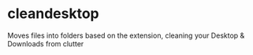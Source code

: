# cleandesktop
Moves files into folders based on the extension, cleaning your Desktop &amp; Downloads from clutter
